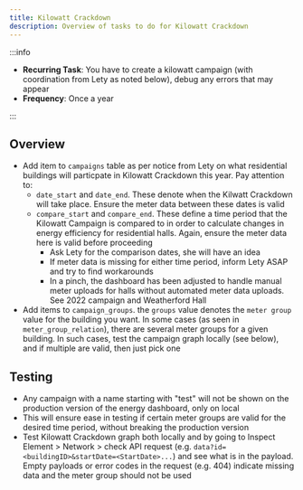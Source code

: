 ```yaml
---
title: Kilowatt Crackdown
description: Overview of tasks to do for Kilowatt Crackdown
---
```


:::info

- **Recurring Task**: You have to create a kilowatt campaign (with coordination from Lety as noted below), debug any errors that may appear
- **Frequency**: Once a year

:::

## Overview

- Add item to `campaigns` table as per notice from Lety on what residential buildings will particpate in Kilowatt Crackdown this year. Pay attention to:
  - `date_start` and `date_end`. These denote when the Kilwatt Crackdown will take place. Ensure the meter data between these dates is valid
  - `compare_start` and `compare_end`. These define a time period that the Kilowatt Campaign is compared to in order to calculate changes in energy efficiency for residential halls. Again, ensure the meter data here is valid before proceeding
    - Ask Lety for the comparison dates, she will have an idea
    - If meter data is missing for either time period, inform Lety ASAP and try to find workarounds
    - In a pinch, the dashboard has been adjusted to handle manual meter uploads for halls without automated meter data uploads. See 2022 campaign and Weatherford Hall
- Add items to `campaign_groups`. the `groups` value denotes the `meter group` value for the building you want. In some cases (as seen in `meter_group_relation`), there are several meter groups for a given building. In such cases, test the campaign graph locally (see below), and if multiple are valid, then just pick one

## Testing

- Any campaign with a name starting with "test" will not be shown on the production version of the energy dashboard, only on local
- This will ensure ease in testing if certain meter groups are valid for the desired time period, without breaking the production version
- Test Kilowatt Crackdown graph both locally and by going to Inspect Element > Network > check API request (e.g. `data?id=<buildingID>&startDate=<StartDate>...`) and see what is in the payload. Empty payloads or error codes in the request (e.g. 404) indicate missing data and the meter group should not be used
